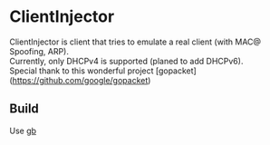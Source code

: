 # ClientInjector
ClientInjector is client that tries to emulate a real client (with MAC@ Spoofing, ARP).<br>
Currently, only DHCPv4 is supported (planed to add DHCPv6).<br>
Special thank to this wonderful project [gopacket] (https://github.com/google/gopacket)

## Build
Use [gb](http://getgb.io)
